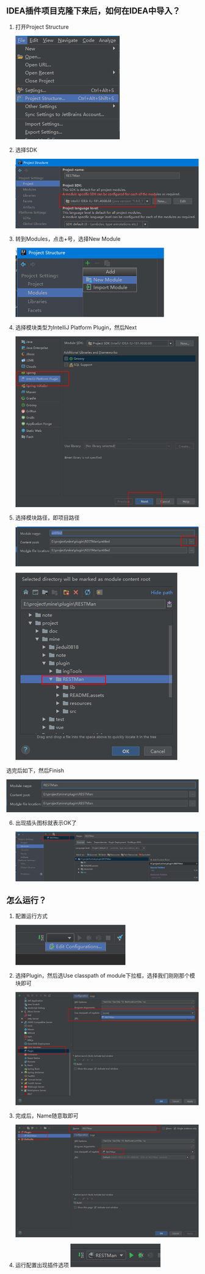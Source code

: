 ## IDEA插件项目克隆下来后，如何在IDEA中导入？

1. 打开Project Structure

   ![1566704174747](assets/1566704174747.png)

2. 选择SDK

   ![1566704283285](assets/1566704283285.png)

3. 转到Modules，点击+号，选择New Module

   ![1566704333065](assets/1566704333065.png)

4. 选择模块类型为IntelliJ Platform Plugin，然后Next

   ![1566704429090](assets/1566704429090.png)

5. 选择模块路径，即项目路径

   ![1566704519486](assets/1566704519486.png)

   ![1566704567544](assets/1566704567544.png)

选完后如下，然后Finish

![1566704626937](assets/1566704626937.png)

6. 出现插头图标就表示OK了

   ![1566704712782](assets/1566704712782.png)

## 怎么运行？

1. 配置运行方式

   ![1566704812718](assets/1566704812718.png)

2. 选择Plugin，然后选Use classpath of module下拉框，选择我们刚刚那个模块即可

   ![1566705080362](assets/1566705080362.png)

3. 完成后，Name随意取即可

   ![1566705178329](assets/1566705178329.png)

4. 运行配置出现插件选项
   ![1566705216308](assets/1566705216308.png)

